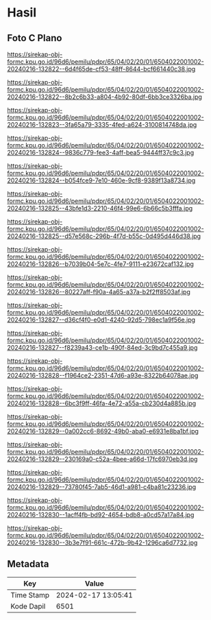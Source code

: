 # Hasil

## Foto C Plano

https://sirekap-obj-formc.kpu.go.id/96d6/pemilu/pdpr/65/04/02/20/01/6504022001002-20240216-132822--6d4f65de-cf53-48ff-8644-bcf661440c38.jpg

https://sirekap-obj-formc.kpu.go.id/96d6/pemilu/pdpr/65/04/02/20/01/6504022001002-20240216-132822--8b2c6b33-a804-4b92-80df-6bb3ce3326ba.jpg

https://sirekap-obj-formc.kpu.go.id/96d6/pemilu/pdpr/65/04/02/20/01/6504022001002-20240216-132823--3fa65a79-3335-4fed-a624-3100814748da.jpg

https://sirekap-obj-formc.kpu.go.id/96d6/pemilu/pdpr/65/04/02/20/01/6504022001002-20240216-132824--9836c779-fee3-4aff-bea5-9444ff37c9c3.jpg

https://sirekap-obj-formc.kpu.go.id/96d6/pemilu/pdpr/65/04/02/20/01/6504022001002-20240216-132824--b054fce9-7e10-460e-9cf8-9389f13a8734.jpg

https://sirekap-obj-formc.kpu.go.id/96d6/pemilu/pdpr/65/04/02/20/01/6504022001002-20240216-132825--43bfe1d3-2210-46f4-99e6-6b66c5b3fffa.jpg

https://sirekap-obj-formc.kpu.go.id/96d6/pemilu/pdpr/65/04/02/20/01/6504022001002-20240216-132825--d57e568c-296b-4f7d-b55c-0d495d446d38.jpg

https://sirekap-obj-formc.kpu.go.id/96d6/pemilu/pdpr/65/04/02/20/01/6504022001002-20240216-132826--b7039b04-5e7c-4fe7-9111-e23672caf132.jpg

https://sirekap-obj-formc.kpu.go.id/96d6/pemilu/pdpr/65/04/02/20/01/6504022001002-20240216-132826--80227aff-f90a-4a65-a37a-b2f2ff8503af.jpg

https://sirekap-obj-formc.kpu.go.id/96d6/pemilu/pdpr/65/04/02/20/01/6504022001002-20240216-132827--d36cf4f0-e0d1-4240-92d5-798ec1a9f56e.jpg

https://sirekap-obj-formc.kpu.go.id/96d6/pemilu/pdpr/65/04/02/20/01/6504022001002-20240216-132827--f8239a43-ce1b-490f-84ed-3c9bd7c455a9.jpg

https://sirekap-obj-formc.kpu.go.id/96d6/pemilu/pdpr/65/04/02/20/01/6504022001002-20240216-132828--f1964ce2-2351-47d6-a93e-8322b64078ae.jpg

https://sirekap-obj-formc.kpu.go.id/96d6/pemilu/pdpr/65/04/02/20/01/6504022001002-20240216-132828--6bc3f9ff-46fa-4e72-a55a-cb230d4a885b.jpg

https://sirekap-obj-formc.kpu.go.id/96d6/pemilu/pdpr/65/04/02/20/01/6504022001002-20240216-132829--0a002cc6-8692-49b0-aba0-e6931e8ba1bf.jpg

https://sirekap-obj-formc.kpu.go.id/96d6/pemilu/pdpr/65/04/02/20/01/6504022001002-20240216-132829--230169a0-c52a-4bee-a66d-17fc6970eb3d.jpg

https://sirekap-obj-formc.kpu.go.id/96d6/pemilu/pdpr/65/04/02/20/01/6504022001002-20240216-132829--73780f45-7ab5-46d1-a981-c4ba81c23236.jpg

https://sirekap-obj-formc.kpu.go.id/96d6/pemilu/pdpr/65/04/02/20/01/6504022001002-20240216-132830--1acff4fb-bd92-4654-bdb8-a0cd57a17a84.jpg

https://sirekap-obj-formc.kpu.go.id/96d6/pemilu/pdpr/65/04/02/20/01/6504022001002-20240216-132830--3b3e7f91-661c-472b-9b42-1296ca6d7732.jpg


## Metadata

| Key        | Value               |
| ---------- | ------------------- |
| Time Stamp | 2024-02-17 13:05:41 |
| Kode Dapil | 6501                |



